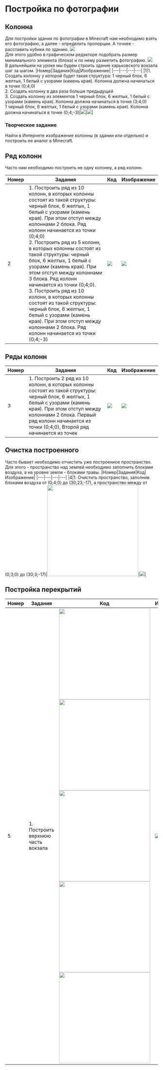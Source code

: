 # Постройка по фотографии
## Колонна
Для постройки здания по фотографии в Minecraft нам необходимо взять его фотографию, а далее - определить пропорции. А точнее - расставить кубики по зданию.
<img src = "img/vokzal_photo.jpeg">  
Для этого удобно в графическом редакторе подобрать размер минимального элемента (блока) и по нему разметить фотографию.
<img src = "img/vokzal_with_blocks.png">  
В дальнейшем на уроке мы будем строить здание харьковского вокзала шаг за шагом.
|Номер|Задания|Код|Изображение|
|---|---|---|---|
|1|1. Создать колонну у которой будет такая структура: 1 черный блок, 6 желтых, 1 белый с узорами (камень края). Колонна должна начинаться в точке (0;4;0)<br>2. Создать колонну в два раза больше предыдущей<br>3. Создать колонну из элементов 1 черный блок, 6 желтых, 1 белый с узорами (камень края). Колонна должна начинаться в точке (3;4;0)<br> 1 черный блок, 6 желтых, 1 белый с узорами (камень края). Колонна должна начинаться в точке (0;4;-3)|<img src = "img/column.jpg">|<img src = "img/column_pic.png">|

### Творческое задание
Найти в Интернете изображение колонны (в здании или отдельно) и построить ее аналог в Minecraft.

## Ряд колонн
Часто нам необходимо построить не одну колонну, а ряд колонн.


|Номер|Задания|Код|Изображение|
|---|---|---|---|
|2|1. Построить ряд из 10 колонн, в которых колонны состоят из такой структуры:  черный блок, 6 желтых, 1 белый с узорами (камень края). При этом отступ между колоннами 2 блока. Ряд колонн начинается из точки (0;4;0)<br> 2. Построить ряд из 5 колонн, в которых колонны состоят из такой структуры:  черный блок, 6 желтых, 1 белый с узорами (камень края). При этом отступ между колоннами 3 блока. Ряд колонн начинается из точки (0;4;0).<br>3. Построить ряд из 10 колонн, в которых колонны состоят из такой структуры:  черный блок, 6 желтых, 1 белый с узорами (камень края). При этом отступ между колоннами 2 блока. Ряд колонн начинается из точки (0;4;-3) |<img src = "img/columns.jpg">|<img src = "img/columns_pic.png">|


## Ряды колонн
|Номер|Задания|Код|Изображение|
|---|---|---|---|
|3|1. Построить 2 ряд из 10 колонн, в которых колонны состоят из такой структуры:  черный блок, 6 желтых, 1 белый с узорами (камень края). При этом отступ между колоннами 2 блока. Первый ряд колонн начинается из точки (0;4;0), Второй ряд начинается из точек|<img src = "img/columns2.png">|<img src = "img/build_columns.gif">|

## Очистка построенного
Часто бывает необходимо отчистить уже построенное пространство. Для этого - пространство над землей необходимо заполнить блоками воздуха, а на уровне земли - блоками травы.
|Номер|Задания|Код|Изображение|
|---|---|---|---|
|4|1. Очистить пространство, заполнив блоками воздуха от (0;4;0) до (30;23;-17), а пространство между  от (0;3;0) до (30;3;-17)|<img src  = "img/clear.png" width = 300>|<img src  = "img/clear_build.gif">|

## Постройка перекрытий
|Номер|Задания|Код|Изображение|
|---|---|---|---|
|5|1. Построить верхнюю часть вокзала|<img src = "img/statues.png" width = 300>  <img src = "img/up1.png"  width = 300><img src = "img/up2.png"  width = 300><img src = "img/ground.png"  width = 300><img src = "img/block.png"  width = 300>|<img src = "img/up_build.gif">|






